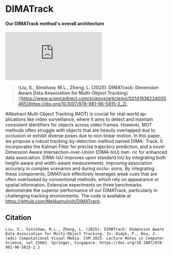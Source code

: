 # DIMATrack

#### Our DIMATrack method's overall architecture
![DIMATrack1.pdf](https://github.com/user-attachments/files/19950679/DIMATrack1.pdf)



> [**Liu, S., Sinishaw, M.L., Zheng, L. (2025). DIMATrack: Dimension Aware Data Association for Multi-Object Tracking**]([https://www.sciencedirect.com/science/article/pii/S0141938224000465](https://doi.org/10.1007/978-981-96-5815-2_2), 

#Abstract
Multi-Object Tracking (MOT) is crucial for real-world ap-
plications like video surveillance, where it aims to detect and maintain
consistent identifiers for objects across video frames. However, MOT
methods often struggle with objects that are heavily overlapped due
to occlusion or exhibit diverse poses due to non-linear motion. In this
paper, we propose a robust tracking-by-detection method named DIMA-
Track. It incorporates the Kalman Filter for precise trajectory prediction,
and a novel Dimension Aware Intersection-over-Union (DIMA-IoU) met-
ric for enhanced data association. DIMA-IoU improves upon standard
IoU by integrating both height-aware and width-aware measurements,
improving association accuracy in complex scenarios and during occlu-
sions. By integrating these components, DIMATrack effectively leverages
weak cues that are often overlooked by conventional methods, which rely
on appearance or spatial information. Extensive experiments on three
benchmarks demonstrate the superior performance of our DIMATrack,
particularly in challenging tracking environments. The code is available
at https://github.com/Melikamuliyih/DIMATrack.





## Citation
```
Liu, S., Sinishaw, M.L., Zheng, L. (2025). DIMATrack: Dimension Aware Data Association for Multi-Object Tracking. In: Didyk, P., Hou, J. (eds) Computational Visual Media. CVM 2025. Lecture Notes in Computer Science, vol 15665. Springer, Singapore. https://doi.org/10.1007/978-981-96-5815-2_2
```
